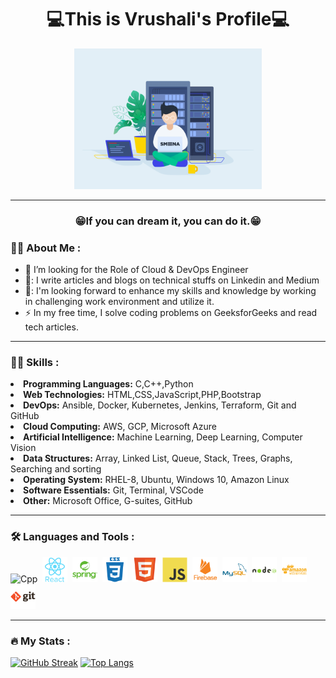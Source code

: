 ###
<div id="header" align="center">
  <h1>💻This is Vrushali's Profile💻</h1>
  <img src="dev-ops-gif-dr.gif" width="300" />
  </div>
 
 ---
 <h3 align="center">😁If you can dream it, you can do it.😁</h3>

### :woman_technologist: About Me :
- :telescope: I’m looking for the Role of Cloud & DevOps Engineer
- 💭: I write articles and blogs on technical stuffs on Linkedin and Medium
- 🔎: I'm looking forward to enhance my skills and knowledge by working in challenging work environment and utilize it.
- :zap: In my free time, I solve coding problems on GeeksforGeeks and read tech articles. 

---

### :woman_technologist: Skills :
<li><strong>Programming Languages:</strong> C,C++,Python </li>
<li><strong>Web Technologies:</strong> HTML,CSS,JavaScript,PHP,Bootstrap</li>
<li><strong>DevOps:</strong> Ansible, Docker, Kubernetes, Jenkins, Terraform, Git and GitHub</li>
<li><strong>Cloud Computing:</strong> AWS, GCP, Microsoft Azure</li>
<li><strong>Artificial Intelligence:</strong> Machine Learning, Deep Learning, Computer Vision</li>
<li><strong>Data Structures:</strong> Array, Linked List, Queue, Stack, Trees, Graphs, Searching and sorting</li>
<li><strong>Operating System:</strong> RHEL-8, Ubuntu, Windows 10, Amazon Linux</li>
<li><strong>Software Essentials:</strong> Git, Terminal, VSCode</li>
<li><strong>Other:</strong> Microsoft Office, G-suites, GitHub</li>

---

### :hammer_and_wrench: Languages and Tools :
<div>
  <img src="https://icons.iconarchive.com/icons/hopstarter/sleek-xp-software/256/Dev-icon.png" title="C++" alt="Cpp" width="40" height="40"/>&nbsp;
  <img src="https://github.com/devicons/devicon/blob/master/icons/react/react-original-wordmark.svg" title="React" alt="React" width="40" height="40"/>&nbsp;
  <img src="https://github.com/devicons/devicon/blob/master/icons/spring/spring-original-wordmark.svg" title="Spring" alt="Spring" width="40" height="40"/>&nbsp;
  <img src="https://github.com/devicons/devicon/blob/master/icons/css3/css3-plain-wordmark.svg"  title="CSS3" alt="CSS" width="40" height="40"/>&nbsp;
  <img src="https://github.com/devicons/devicon/blob/master/icons/html5/html5-original.svg" title="HTML5" alt="HTML" width="40" height="40"/>&nbsp;
  <img src="https://github.com/devicons/devicon/blob/master/icons/javascript/javascript-original.svg" title="JavaScript" alt="JavaScript" width="40" height="40"/>&nbsp;
  <img src="https://github.com/devicons/devicon/blob/master/icons/firebase/firebase-plain-wordmark.svg" title="Firebase" alt="Firebase" width="40" height="40"/>&nbsp;
  <img src="https://github.com/devicons/devicon/blob/master/icons/mysql/mysql-original-wordmark.svg" title="MySQL"  alt="MySQL" width="40" height="40"/>&nbsp;
  <img src="https://github.com/devicons/devicon/blob/master/icons/nodejs/nodejs-original-wordmark.svg" title="NodeJS" alt="NodeJS" width="40" height="40"/>&nbsp;
  <img src="https://github.com/devicons/devicon/blob/master/icons/amazonwebservices/amazonwebservices-plain-wordmark.svg" title="AWS" alt="AWS" width="40" height="40"/>&nbsp;
  <img src="https://github.com/devicons/devicon/blob/master/icons/git/git-original-wordmark.svg" title="Git" alt="Git" width="40" height="40"/>
</div>

---

### :fire: My Stats :

[![GitHub Streak](http://github-readme-streak-stats.herokuapp.com?user=Vrush-cmd&theme=dark&background=000000)](https://git.io/streak-stats)
[![Top Langs](https://github-readme-stats.vercel.app/api/top-langs/?username=Vrush-cmd&layout=compact&theme=vision-friendly-dark)](https://github.com/anuraghazra/github-readme-stats)




  

<!--
**Vrush-cmd/Vrush-cmd** is a ✨ _special_ ✨ repository because its `README.md` (this file) appears on your GitHub profile.

Here are some ideas to get you started:

- 🔭 I’m currently working on ...
- 🌱 I’m currently learning ...
- 👯 I’m looking to collaborate on ...
- 🤔 I’m looking for help with ...
- 💬 Ask me about ...
- 📫 How to reach me: ...
- 😄 Pronouns: ...
- ⚡ Fun fact: ...
-->
